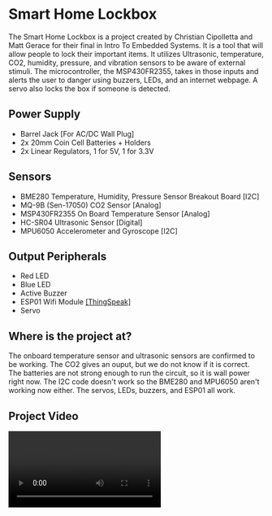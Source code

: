 # Smart Home Lockbox
The Smart Home Lockbox is a project created by Christian Cipolletta and Matt Gerace for their final in Intro To Embedded Systems. It is a tool that will allow people to lock their important items. It utilizes Ultrasonic, temperature, CO2, humidity, pressure, and vibration sensors to be aware of external stimuli. The microcontroller, the MSP430FR2355, takes in those inputs and alerts the user to danger using buzzers, LEDs, and an internet webpage. A servo also locks the box if someone is detected.

## Power Supply
* Barrel Jack [For AC/DC Wall Plug]
* 2x 20mm Coin Cell Batteries + Holders
* 2x Linear Regulators, 1 for 5V, 1 for 3.3V

## Sensors
* BME280 Temperature, Humidity, Pressure Sensor Breakout Board [I2C]
* MQ-9B (Sen-17050) CO2 Sensor [Analog]
* MSP430FR2355 On Board Temperature Sensor [Analog]
* HC-SR04 Ultrasonic Sensor [Digital]
* MPU6050 Accelerometer and Gyroscope [I2C]

## Output Peripherals
* Red LED
* Blue LED
* Active Buzzer
* ESP01 Wifi Module [[ThingSpeak]](https://thingspeak.com/channels/2104523)
* Servo

## Where is the project at?
The onboard temperature sensor and ultrasonic sensors are confirmed to be working. The CO2 gives an ouput, but we do not know if it is correct. The batteries are not strong enough to run the circuit, so it is wall power right now. The I2C code doesn't work so the BME280 and MPU6050 aren't working now either. The servos, LEDs, buzzers, and ESP01 all work.

## Project Video
![Smart Home Lockbox Demo](https://user-images.githubusercontent.com/98924381/235828658-0aa0f5fc-a45d-4658-aacc-fe4c0e6af6ec.MOV)
